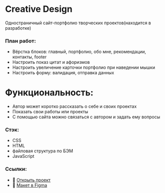 # Creative Design

Одностраничный сайт-портфолио творческих проектов(находится в разработке)

### План работ:
* Вёрстка блоков: главный, портфолио, обо мне, рекомендации, контакты, footer
* Настроить показ цитат и афоризмов
* Настроить увеличение карточки портфолио при наведении мышки
* Настроить форму: валидация, отправка данных

# Функциональность:
* Автор может коротко рассказать о себе и своих проектах
* Показать свои работы или проекты
* С помощью сайта можно связаться с автором и задать ему вопросы

### Стэк:
* CSS
* HTML
* файловая структура по БЭМ
* JavaScript

### Ссылки:
* :mag_right: [Открыть проект]()
* :pushpin:   [Макет в Figma](https://www.figma.com/file/QoErA8O0yfvTQB9oewLGZY/Free-Portfolio-Website-UI-(Community)?node-id=1%3A2)
